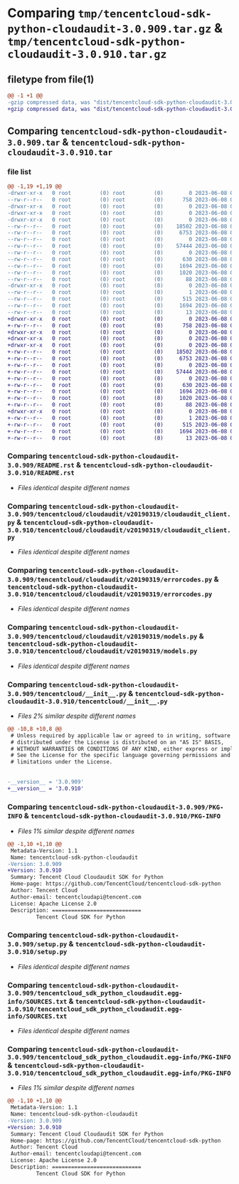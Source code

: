 # Comparing `tmp/tencentcloud-sdk-python-cloudaudit-3.0.909.tar.gz` & `tmp/tencentcloud-sdk-python-cloudaudit-3.0.910.tar.gz`

## filetype from file(1)

```diff
@@ -1 +1 @@
-gzip compressed data, was "dist/tencentcloud-sdk-python-cloudaudit-3.0.909.tar", last modified: Thu Jun  8 00:21:09 2023, max compression
+gzip compressed data, was "dist/tencentcloud-sdk-python-cloudaudit-3.0.910.tar", last modified: Thu Jun  8 09:06:40 2023, max compression
```

## Comparing `tencentcloud-sdk-python-cloudaudit-3.0.909.tar` & `tencentcloud-sdk-python-cloudaudit-3.0.910.tar`

### file list

```diff
@@ -1,19 +1,19 @@
-drwxr-xr-x   0 root         (0) root         (0)        0 2023-06-08 00:21:09.000000 tencentcloud-sdk-python-cloudaudit-3.0.909/
--rw-r--r--   0 root         (0) root         (0)      758 2023-06-08 00:21:09.000000 tencentcloud-sdk-python-cloudaudit-3.0.909/README.rst
-drwxr-xr-x   0 root         (0) root         (0)        0 2023-06-08 00:21:09.000000 tencentcloud-sdk-python-cloudaudit-3.0.909/tencentcloud/
-drwxr-xr-x   0 root         (0) root         (0)        0 2023-06-08 00:21:09.000000 tencentcloud-sdk-python-cloudaudit-3.0.909/tencentcloud/cloudaudit/
-drwxr-xr-x   0 root         (0) root         (0)        0 2023-06-08 00:21:09.000000 tencentcloud-sdk-python-cloudaudit-3.0.909/tencentcloud/cloudaudit/v20190319/
--rw-r--r--   0 root         (0) root         (0)    18502 2023-06-08 00:21:09.000000 tencentcloud-sdk-python-cloudaudit-3.0.909/tencentcloud/cloudaudit/v20190319/cloudaudit_client.py
--rw-r--r--   0 root         (0) root         (0)     6753 2023-06-08 00:21:09.000000 tencentcloud-sdk-python-cloudaudit-3.0.909/tencentcloud/cloudaudit/v20190319/errorcodes.py
--rw-r--r--   0 root         (0) root         (0)        0 2023-06-08 00:21:09.000000 tencentcloud-sdk-python-cloudaudit-3.0.909/tencentcloud/cloudaudit/v20190319/__init__.py
--rw-r--r--   0 root         (0) root         (0)    57444 2023-06-08 00:21:09.000000 tencentcloud-sdk-python-cloudaudit-3.0.909/tencentcloud/cloudaudit/v20190319/models.py
--rw-r--r--   0 root         (0) root         (0)        0 2023-06-08 00:21:09.000000 tencentcloud-sdk-python-cloudaudit-3.0.909/tencentcloud/cloudaudit/__init__.py
--rw-r--r--   0 root         (0) root         (0)      630 2023-06-08 00:21:09.000000 tencentcloud-sdk-python-cloudaudit-3.0.909/tencentcloud/__init__.py
--rw-r--r--   0 root         (0) root         (0)     1694 2023-06-08 00:21:09.000000 tencentcloud-sdk-python-cloudaudit-3.0.909/PKG-INFO
--rw-r--r--   0 root         (0) root         (0)     1020 2023-06-08 00:21:09.000000 tencentcloud-sdk-python-cloudaudit-3.0.909/setup.py
--rw-r--r--   0 root         (0) root         (0)       88 2023-06-08 00:21:09.000000 tencentcloud-sdk-python-cloudaudit-3.0.909/setup.cfg
-drwxr-xr-x   0 root         (0) root         (0)        0 2023-06-08 00:21:09.000000 tencentcloud-sdk-python-cloudaudit-3.0.909/tencentcloud_sdk_python_cloudaudit.egg-info/
--rw-r--r--   0 root         (0) root         (0)        1 2023-06-08 00:21:09.000000 tencentcloud-sdk-python-cloudaudit-3.0.909/tencentcloud_sdk_python_cloudaudit.egg-info/dependency_links.txt
--rw-r--r--   0 root         (0) root         (0)      515 2023-06-08 00:21:09.000000 tencentcloud-sdk-python-cloudaudit-3.0.909/tencentcloud_sdk_python_cloudaudit.egg-info/SOURCES.txt
--rw-r--r--   0 root         (0) root         (0)     1694 2023-06-08 00:21:09.000000 tencentcloud-sdk-python-cloudaudit-3.0.909/tencentcloud_sdk_python_cloudaudit.egg-info/PKG-INFO
--rw-r--r--   0 root         (0) root         (0)       13 2023-06-08 00:21:09.000000 tencentcloud-sdk-python-cloudaudit-3.0.909/tencentcloud_sdk_python_cloudaudit.egg-info/top_level.txt
+drwxr-xr-x   0 root         (0) root         (0)        0 2023-06-08 09:06:40.000000 tencentcloud-sdk-python-cloudaudit-3.0.910/
+-rw-r--r--   0 root         (0) root         (0)      758 2023-06-08 09:06:40.000000 tencentcloud-sdk-python-cloudaudit-3.0.910/README.rst
+drwxr-xr-x   0 root         (0) root         (0)        0 2023-06-08 09:06:40.000000 tencentcloud-sdk-python-cloudaudit-3.0.910/tencentcloud/
+drwxr-xr-x   0 root         (0) root         (0)        0 2023-06-08 09:06:40.000000 tencentcloud-sdk-python-cloudaudit-3.0.910/tencentcloud/cloudaudit/
+drwxr-xr-x   0 root         (0) root         (0)        0 2023-06-08 09:06:40.000000 tencentcloud-sdk-python-cloudaudit-3.0.910/tencentcloud/cloudaudit/v20190319/
+-rw-r--r--   0 root         (0) root         (0)    18502 2023-06-08 09:06:40.000000 tencentcloud-sdk-python-cloudaudit-3.0.910/tencentcloud/cloudaudit/v20190319/cloudaudit_client.py
+-rw-r--r--   0 root         (0) root         (0)     6753 2023-06-08 09:06:40.000000 tencentcloud-sdk-python-cloudaudit-3.0.910/tencentcloud/cloudaudit/v20190319/errorcodes.py
+-rw-r--r--   0 root         (0) root         (0)        0 2023-06-08 09:06:40.000000 tencentcloud-sdk-python-cloudaudit-3.0.910/tencentcloud/cloudaudit/v20190319/__init__.py
+-rw-r--r--   0 root         (0) root         (0)    57444 2023-06-08 09:06:40.000000 tencentcloud-sdk-python-cloudaudit-3.0.910/tencentcloud/cloudaudit/v20190319/models.py
+-rw-r--r--   0 root         (0) root         (0)        0 2023-06-08 09:06:40.000000 tencentcloud-sdk-python-cloudaudit-3.0.910/tencentcloud/cloudaudit/__init__.py
+-rw-r--r--   0 root         (0) root         (0)      630 2023-06-08 09:06:40.000000 tencentcloud-sdk-python-cloudaudit-3.0.910/tencentcloud/__init__.py
+-rw-r--r--   0 root         (0) root         (0)     1694 2023-06-08 09:06:40.000000 tencentcloud-sdk-python-cloudaudit-3.0.910/PKG-INFO
+-rw-r--r--   0 root         (0) root         (0)     1020 2023-06-08 09:06:40.000000 tencentcloud-sdk-python-cloudaudit-3.0.910/setup.py
+-rw-r--r--   0 root         (0) root         (0)       88 2023-06-08 09:06:40.000000 tencentcloud-sdk-python-cloudaudit-3.0.910/setup.cfg
+drwxr-xr-x   0 root         (0) root         (0)        0 2023-06-08 09:06:40.000000 tencentcloud-sdk-python-cloudaudit-3.0.910/tencentcloud_sdk_python_cloudaudit.egg-info/
+-rw-r--r--   0 root         (0) root         (0)        1 2023-06-08 09:06:40.000000 tencentcloud-sdk-python-cloudaudit-3.0.910/tencentcloud_sdk_python_cloudaudit.egg-info/dependency_links.txt
+-rw-r--r--   0 root         (0) root         (0)      515 2023-06-08 09:06:40.000000 tencentcloud-sdk-python-cloudaudit-3.0.910/tencentcloud_sdk_python_cloudaudit.egg-info/SOURCES.txt
+-rw-r--r--   0 root         (0) root         (0)     1694 2023-06-08 09:06:40.000000 tencentcloud-sdk-python-cloudaudit-3.0.910/tencentcloud_sdk_python_cloudaudit.egg-info/PKG-INFO
+-rw-r--r--   0 root         (0) root         (0)       13 2023-06-08 09:06:40.000000 tencentcloud-sdk-python-cloudaudit-3.0.910/tencentcloud_sdk_python_cloudaudit.egg-info/top_level.txt
```

### Comparing `tencentcloud-sdk-python-cloudaudit-3.0.909/README.rst` & `tencentcloud-sdk-python-cloudaudit-3.0.910/README.rst`

 * *Files identical despite different names*

### Comparing `tencentcloud-sdk-python-cloudaudit-3.0.909/tencentcloud/cloudaudit/v20190319/cloudaudit_client.py` & `tencentcloud-sdk-python-cloudaudit-3.0.910/tencentcloud/cloudaudit/v20190319/cloudaudit_client.py`

 * *Files identical despite different names*

### Comparing `tencentcloud-sdk-python-cloudaudit-3.0.909/tencentcloud/cloudaudit/v20190319/errorcodes.py` & `tencentcloud-sdk-python-cloudaudit-3.0.910/tencentcloud/cloudaudit/v20190319/errorcodes.py`

 * *Files identical despite different names*

### Comparing `tencentcloud-sdk-python-cloudaudit-3.0.909/tencentcloud/cloudaudit/v20190319/models.py` & `tencentcloud-sdk-python-cloudaudit-3.0.910/tencentcloud/cloudaudit/v20190319/models.py`

 * *Files identical despite different names*

### Comparing `tencentcloud-sdk-python-cloudaudit-3.0.909/tencentcloud/__init__.py` & `tencentcloud-sdk-python-cloudaudit-3.0.910/tencentcloud/__init__.py`

 * *Files 2% similar despite different names*

```diff
@@ -10,8 +10,8 @@
 # Unless required by applicable law or agreed to in writing, software
 # distributed under the License is distributed on an "AS IS" BASIS,
 # WITHOUT WARRANTIES OR CONDITIONS OF ANY KIND, either express or implied.
 # See the License for the specific language governing permissions and
 # limitations under the License.
 
 
-__version__ = '3.0.909'
+__version__ = '3.0.910'
```

### Comparing `tencentcloud-sdk-python-cloudaudit-3.0.909/PKG-INFO` & `tencentcloud-sdk-python-cloudaudit-3.0.910/PKG-INFO`

 * *Files 1% similar despite different names*

```diff
@@ -1,10 +1,10 @@
 Metadata-Version: 1.1
 Name: tencentcloud-sdk-python-cloudaudit
-Version: 3.0.909
+Version: 3.0.910
 Summary: Tencent Cloud Cloudaudit SDK for Python
 Home-page: https://github.com/TencentCloud/tencentcloud-sdk-python
 Author: Tencent Cloud
 Author-email: tencentcloudapi@tencent.com
 License: Apache License 2.0
 Description: ============================
         Tencent Cloud SDK for Python
```

### Comparing `tencentcloud-sdk-python-cloudaudit-3.0.909/setup.py` & `tencentcloud-sdk-python-cloudaudit-3.0.910/setup.py`

 * *Files identical despite different names*

### Comparing `tencentcloud-sdk-python-cloudaudit-3.0.909/tencentcloud_sdk_python_cloudaudit.egg-info/SOURCES.txt` & `tencentcloud-sdk-python-cloudaudit-3.0.910/tencentcloud_sdk_python_cloudaudit.egg-info/SOURCES.txt`

 * *Files identical despite different names*

### Comparing `tencentcloud-sdk-python-cloudaudit-3.0.909/tencentcloud_sdk_python_cloudaudit.egg-info/PKG-INFO` & `tencentcloud-sdk-python-cloudaudit-3.0.910/tencentcloud_sdk_python_cloudaudit.egg-info/PKG-INFO`

 * *Files 1% similar despite different names*

```diff
@@ -1,10 +1,10 @@
 Metadata-Version: 1.1
 Name: tencentcloud-sdk-python-cloudaudit
-Version: 3.0.909
+Version: 3.0.910
 Summary: Tencent Cloud Cloudaudit SDK for Python
 Home-page: https://github.com/TencentCloud/tencentcloud-sdk-python
 Author: Tencent Cloud
 Author-email: tencentcloudapi@tencent.com
 License: Apache License 2.0
 Description: ============================
         Tencent Cloud SDK for Python
```

